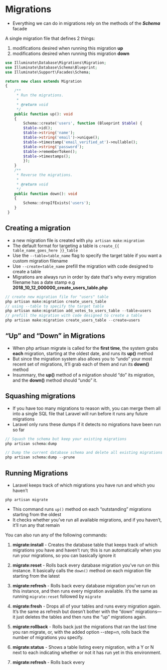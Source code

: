 <!-- @format -->

# Migrations

- Everything we can do in migrations rely on the methods of the **_Schema_** facade

A single migration file that defines 2 things:

1. modifications desired when running this migration **up**
2. modifications desired when running this migration **down**

```php
use Illuminate\Database\Migrations\Migration;
use Illuminate\Database\Schema\Blueprint;
use Illuminate\Support\Facades\Schema;

return new class extends Migration
{
    /**
     * Run the migrations.
     *
     * @return void
     */
    public function up(): void
    {
        Schema::create('users', function (Blueprint $table) {
        $table->id();
        $table->string('name');
        $table->string('email')->unique();
        $table->timestamp('email_verified_at')->nullable();
        $table->string('password');
        $table->rememberToken();
        $table->timestamps();
        });
    }
    /**
     * Reverse the migrations.
     *
     * @return void
     */
    public function down(): void
    {
        Schema::dropIfExists('users');
    }
 }
```

## Creating a migration

- a new migration file is created with `php artisan make:migration`
- The default format for targeting a table is `create_{{ table_name_goes_here }}_table`
- Use the `--table=table_name` flag to specify the target table if you want a custom migration filename
- Use `--create=table_name` prefill the migration with code designed to create a table
- Migrations are always run in order by date that's why every migration filename has a date stamp e.g **2018_10_12_000000_create_users_table.php**

```php
// create new migration file for "users" table
php artisan make:migration create_users_table
// using --table to specify the target table
php artisan make:migration add_votes_to_users_table --table=users
// prefill the migration with code designed to create a table
php artisan make:migration create_users_table --create=users
```

## “Up” and “Down” in Migrations

- When php artisan migrate is called for the **first time**, the system grabs **each** migration, starting at the oldest date, and runs its **up()** method
- But since the migration system also allows you to “undo” your most recent set of migrations, It’ll grab each of them and run its **down()** method
- Insummary, the **up()** method of a migration should “do” its migration, and the **down()** method should “undo” it.

## Squashing migrations

- If you have too many migrations to reason with, you can merge them all into a single SQL file that Laravel will run before it runs any future migrations
- Laravel only runs these dumps if it detects no migrations have been run so far

```php
// Squash the schema but keep your existing migrations
php artisan schema:dump

// Dump the current database schema and delete all existing migrations
php artisan schema:dump --prune

```

## Running Migrations

- Laravel keeps track of which migrations you have run and which you haven’t

```
php artisan migrate
```

- This command runs `up()` method on each “outstanding” migrations starting from the oldest
- It checks whether you’ve run all available migrations, and if you haven’t, it’ll run any that remain

You can also run any of the following commands:

1. **migrate:install** - Creates the database table that keeps track of which migrations you have and haven’t run; this is run automatically when you run your migrations, so you can basically ignore it

2. **migrate:reset** - Rolls back every database migration you’ve run on this instance. It basically calls the `down()` method on each migration file starting from the latest

3. **migrate:refresh** - Rolls back every database migration you’ve run on this instance, and then runs every migration available. It’s the same as running `migrate:reset` followed by `migrate`
4. **migrate:fresh** - Drops all of your tables and runs every migration again. It’s the same as refresh but doesn’t bother with the “down” migrations—it just deletes the tables and then runs the “up” migrations again.
5. **migrate:rollback** - Rolls back just the migrations that ran the last time you ran migrate, or, with the added option --step=n, rolls back the number of migrations you specify.
6. **migrate:status** - Shows a table listing every migration, with a Y or N next to each indicating whether or not it has run yet in this environment.
7. **migrate:refresh** - Rolls back every
